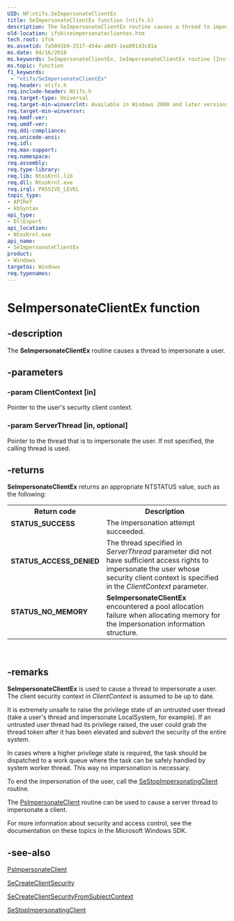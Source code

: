 ```yaml
---
UID: NF:ntifs.SeImpersonateClientEx
title: SeImpersonateClientEx function (ntifs.h)
description: The SeImpersonateClientEx routine causes a thread to impersonate a user.
old-location: ifsk\seimpersonateclientex.htm
tech.root: ifsk
ms.assetid: 7a5043b9-2517-454a-a8d3-1ea09143c81a
ms.date: 04/16/2018
ms.keywords: SeImpersonateClientEx, SeImpersonateClientEx routine [Installable File System Drivers], ifsk.seimpersonateclientex, ntifs/SeImpersonateClientEx, seref_557d14bb-0d77-4bc8-8c75-57bb3c789963.xml
ms.topic: function
f1_keywords:
 - "ntifs/SeImpersonateClientEx"
req.header: ntifs.h
req.include-header: Ntifs.h
req.target-type: Universal
req.target-min-winverclnt: Available in Windows 2000 and later versions of the Windows operating systems.
req.target-min-winversvr: 
req.kmdf-ver: 
req.umdf-ver: 
req.ddi-compliance: 
req.unicode-ansi: 
req.idl: 
req.max-support: 
req.namespace: 
req.assembly: 
req.type-library: 
req.lib: NtosKrnl.lib
req.dll: NtosKrnl.exe
req.irql: PASSIVE_LEVEL
topic_type:
- APIRef
- kbSyntax
api_type:
- DllExport
api_location:
- NtosKrnl.exe
api_name:
- SeImpersonateClientEx
product:
- Windows
targetos: Windows
req.typenames: 
---
```


# SeImpersonateClientEx function


## -description


The <b>SeImpersonateClientEx</b> routine causes a thread to impersonate a user.


## -parameters




### -param ClientContext [in]

Pointer to the user's security client context.


### -param ServerThread [in, optional]

Pointer to the thread that is to impersonate the user. If not specified, the calling thread is used.


## -returns



<b>SeImpersonateClientEx</b> returns an appropriate NTSTATUS value, such as the following: 

<table>
<tr>
<th>Return code</th>
<th>Description</th>
</tr>
<tr>
<td width="40%">
<dl>
<dt><b>STATUS_SUCCESS</b></dt>
</dl>
</td>
<td width="60%">
The impersonation attempt succeeded.

</td>
</tr>
<tr>
<td width="40%">
<dl>
<dt><b>STATUS_ACCESS_DENIED</b></dt>
</dl>
</td>
<td width="60%">
The thread specified in <i>ServerThread</i> parameter did not have sufficient access rights to impersonate the user whose security client context is specified in the <i>ClientContext</i> parameter.

</td>
</tr>
<tr>
<td width="40%">
<dl>
<dt><b>STATUS_NO_MEMORY</b></dt>
</dl>
</td>
<td width="60%">
<b>SeImpersonateClientEx</b> encountered a pool allocation failure when allocating memory for the impersonation information structure.

</td>
</tr>
</table>
 




## -remarks



<b>SeImpersonateClientEx</b> is used to cause a thread to impersonate a user. The client security context in <i>ClientContext</i> is assumed to be up to date.

It is extremely unsafe to raise the privilege state of an untrusted user thread (take a user's thread and impersonate LocalSystem, for example). If an untrusted user thread had its privilege raised, the user could grab the thread token after it has been elevated and subvert the security of the entire system. 

In cases where a higher privilege state is required, the task should be dispatched to a work queue where the task can be safely handled by system worker thread. This way no impersonation is necessary.

To end the impersonation of the user, call the <a href="https://docs.microsoft.com/windows-hardware/drivers/ifs/sestopimpersonatingclient">SeStopImpersonatingClient</a> routine.

The <a href="https://docs.microsoft.com/windows-hardware/drivers/ddi/content/ntifs/nf-ntifs-psimpersonateclient">PsImpersonateClient</a> routine can be used to cause a server thread to impersonate a client.

For more information about security and access control, see the documentation on these topics in the Microsoft Windows SDK. 




## -see-also




<a href="https://docs.microsoft.com/windows-hardware/drivers/ddi/content/ntifs/nf-ntifs-psimpersonateclient">PsImpersonateClient</a>



<a href="https://docs.microsoft.com/windows-hardware/drivers/ddi/content/ntifs/nf-ntifs-secreateclientsecurity">SeCreateClientSecurity</a>



<a href="https://docs.microsoft.com/windows-hardware/drivers/ddi/content/ntifs/nf-ntifs-secreateclientsecurityfromsubjectcontext">SeCreateClientSecurityFromSubjectContext</a>



<a href="https://docs.microsoft.com/windows-hardware/drivers/ifs/sestopimpersonatingclient">SeStopImpersonatingClient</a>
 

 

